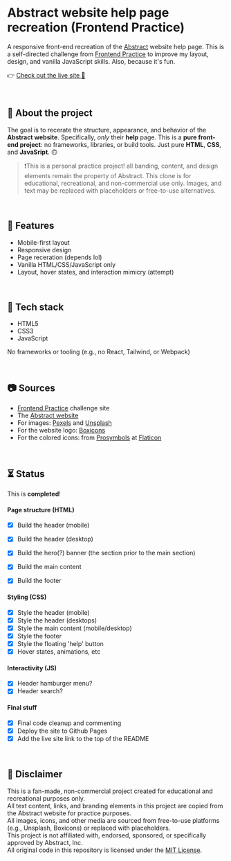 # Abstract website help page recreation (Frontend Practice)

A responsive front-end recreation of the [Abstract](https://help.goabstract.com/hc/en-us) website help page. This is a self-directed challenge from [Frontend Practice](https://www.frontendpractice.com/projects/abstract) to improve my layout, design, and vanilla JavaScript skills. Also, because it's fun.

👉 [Check out the live site 🍘](https://overuseofrem.github.io/abstract-help-page/)

<br>

## 📌 About the project

The goal is to recerate the structure, appearance, and behavior of the **Abstract website**. Specifically, *only* their **help** page.
This is a **pure front-end project**: no frameworks, libraries, or build tools. Just pure **HTML**, **CSS**, and **JavaSript**. 🙃

> ❗This is a personal practice project! all banding, content, and design elements remain the property of Abstract. This clone is for educational, recreational, and non-commercial use only.
> Images, and text may be replaced with placeholders or free-to-use alternatives.

<br>

## 🍮 Features

- Mobile-first layout
- Responsive design
- Page receration (depends lol)
- Vanilla HTML/CSS/JavaScript only
- Layout, hover states, and interaction mimicry (attempt)

<br>

## 🔧 Tech stack

- HTML5
- CSS3
- JavaScript

No frameworks or tooling (e.g., no React, Tailwind, or Webpack)

<br>

## 📷 Sources

- [Frontend Practice](https://www.frontendpractice.com/projects/abstract) challenge site
- The [Abstract website](https://help.goabstract.com/hc/en-us)
- For images: [Pexels](https://www.pexels.com/) and [Unsplash](https://unsplash.com/)
- For the website logo: [Boxicons](https://boxicons.com/)
- For the colored icons: from [Prosymbols](https://www.flaticon.com/authors/prosymbols) at [Flaticon](https://www.flaticon.com/)

<br>

## ⏳ Status

This is **completed**!

#### Page structure (HTML)
- [X] Build the header (mobile)
- [X] Build the header (desktop)
- [X] Build the hero(?) banner (the section prior to the main section)
- [X] Build the main content
- [X] Build the footer


#### Styling (CSS)
- [X] Style the header (mobile)
- [X] Style the header (desktops)
- [X] Style the main content (mobile/desktop)
- [X] Style the footer
- [X] Style the floating 'help' button
- [X] Hover states, animations, etc

#### Interactivity (JS)
- [X] Header hamburger menu?
- [X] Header search?

#### Final stuff
- [X] Final code cleanup and commenting
- [X] Deploy the site to Github Pages
- [X] Add the live site link to the top of the README

<br>

## 📝 Disclaimer

This is a fan-made, non-commercial project created for educational and recreational purposes only.  
All text content, links, and branding elements in this project are copied from the Abstract website for practice purposes.  
All images, icons, and other media are sourced from free-to-use platforms (e.g., Unsplash, Boxicons) or replaced with placeholders.  
This project is not affiliated with, endorsed, sponsored, or specifically approved by Abstract, Inc.  
All original code in this repository is licensed under the [MIT License](LICENSE).
